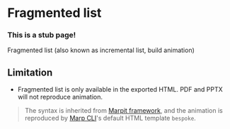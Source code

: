 # Fragmented list

### This is a stub page!

Fragmented list (also known as incremental list, build animation)

## Limitation

- Fragmented list is only available in the exported HTML. PDF and PPTX will not reproduce animation.

> The syntax is inherited from [Marpit framework](https://marpit.marp.app/fragmented-list), and the animation is reproduced by [Marp CLI](https://github.com/marp-team/marp-cli)'s default HTML template `bespoke`.
